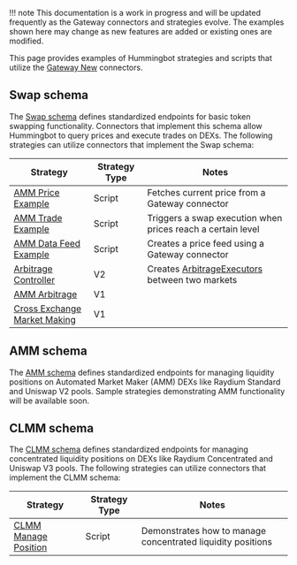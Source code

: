 !!! note
    This documentation is a work in progress and will be updated frequently as the Gateway connectors and strategies evolve. The examples shown here may change as new features are added or existing ones are modified.

This page provides examples of Hummingbot strategies and scripts that utilize the [Gateway New](./new/index.md) connectors.

## Swap schema

The [Swap schema](/gateway/schemas/#swap-schema) defines standardized endpoints for basic token swapping functionality. Connectors that implement this schema allow Hummingbot to query prices and execute trades on DEXs. The following strategies can utilize connectors that implement the Swap schema:

| Strategy | Strategy Type | Notes |
| -------- | ------------- | ----- |
| [AMM Price Example](https://github.com/hummingbot/hummingbot/blob/development/scripts/amm_price_example.py) | Script | Fetches current price from a Gateway connector |
| [AMM Trade Example](https://github.com/hummingbot/hummingbot/blob/development/scripts/amm_trade_example.py) | Script | Triggers a swap execution when prices reach a certain level |
| [AMM Data Feed Example](https://github.com/hummingbot/hummingbot/blob/development/scripts/amm_data_feed_example.py) | Script | Creates a price feed using a Gateway connector |
| [Arbitrage Controller](https://github.com/hummingbot/hummingbot/blob/master/controllers/generic/arbitrage_controller.py) | V2 | Creates [ArbitrageExecutors](/v2-strategies/executors/arbitrage-executor/) between two markets |
| [AMM Arbitrage](/strategies/amm-arbitrage/) | V1 | |
| [Cross Exchange Market Making](/strategies/cross-exchange-market-making/) | V1 | | Gateway connector can be used as taker market

## AMM schema

The [AMM schema](/gateway/schemas/#amm-schema) defines standardized endpoints for managing liquidity positions on Automated Market Maker (AMM) DEXs like Raydium Standard and Uniswap V2 pools. Sample strategies demonstrating AMM functionality will be available soon.

## CLMM schema

The [CLMM schema](/gateway/schemas/#clmm-schema) defines standardized endpoints for managing concentrated liquidity positions on DEXs like Raydium Concentrated and Uniswap V3 pools. The following strategies can utilize connectors that implement the CLMM schema:

| Strategy | Strategy Type | Notes |
| -------- | ------------- | ----- |
| [CLMM Manage Position](https://github.com/hummingbot/hummingbot/blob/development/scripts/clmm_manage_position.py) | Script | Demonstrates how to manage concentrated liquidity positions |
